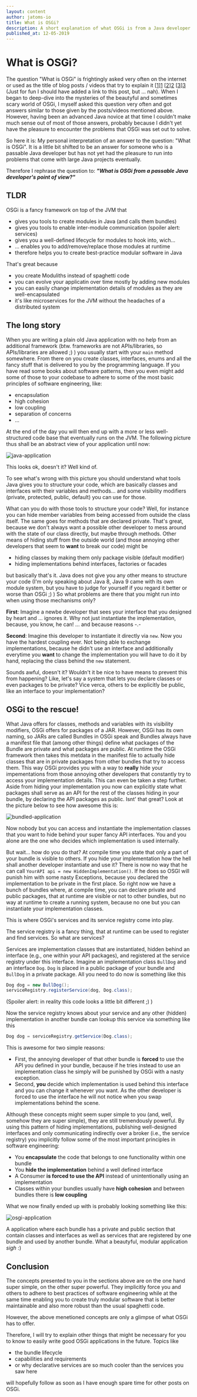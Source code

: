 ```yaml
---
layout: content
author: jatoms-io
title: What is OSGi?
description: A short explanation of what OSGi is from a Java developer's point of view.
published_at: 12-05-2019
---
```


# What is OSGi?

The question "What is OSGi" is frightingly asked very often on the internet or used as the title of blog posts / videos that try to explain it [[1]][1] [[2]][2] [[3]][3] (Just for fun I should have added a link to this post, but ... nah).
When I began to deep-dive into the mysteries of the beautyful and sometimes scary world of OSGi, I myself asked this question very often and got answers similar to those given by the posts/videos mentioned above.
However, having been an advanced Java novice at that time I couldn't make much sense out of most of those answers, probably because I didn't yet have the pleasure to encounter the problems that OSGi was set out to solve.

So here it is: My personal interpretation of an answer to the question: "What is OSGi". It is a little bit shifted to be an answer for someone who is a passable Java developer but has not yet had the pleasure to run into problems that come with large Java projects eventually.

Therefore I rephrase the question to: ***"What is OSGi from a passable Java developer's point of view?"***

## TLDR

OSGi is a fancy framework on top of the JVM that
* gives you tools to create modules in Java (and calls them bundles)
* gives you tools to enable inter-module communication (spoiler alert: services)
* gives you a well-defined lifecycle for modules to hook into, wich...
* ... enables you to add/remove/replace those modules at runtime
* therefore helps you to create best-practice modular software in Java

That's great because
* you create Moduliths instead of spaghetti code
* you can evolve your applicatin over time mostly by adding new modules
* you can easily change implementation details of modules as they are well-encapsulated
* it's like microservices for the JVM without the headaches of a distributed system

## The long story

When you are writing a plain old Java application with no help from an additional framework (btw. frameworks are not APIs/libraries, so APIs/libraries are allowed ;) ) you usually start with your `main` method somewhere.
From there on you create classes, interfaces, enums and all the fancy stuff that is delivered to you by the programming language. 
If you have read some books about software patterns, then you even might add some of those to your codebase to adhere to some of the most basic principles of software engineering, like:
* encapsulation
* high cohesion
* low coupling
* separation of concerns
* ...

At the end of the day you will then end up with a more or less well-structured code base that eventually runs on the JVM. 
The following picture thus shall be an abstract view of your application until now:

![java-application](images/java-application.png)

This looks ok, doesn't it? Well kind of. 

To see what's wrong with this picture you should understand what tools Java gives you to structure your code, which are basically classes and interfaces with their variables and methods... and some visibility modifiers (private, protected, public, default) you can use for those.

What can you do with those tools to structure your code?
Well, for instance you can hide member variables from being accessed from outside the class itself. 
The same goes for methods that are declared private. 
That's great, because we don't always want a possible other developer to mess around with the state of our class directly, but maybe through methods.
Other means of hiding stuff from the outside world (and those annoying other developers that seem to **want** to break our code) might be 
* hiding classes by making them only package visible (default modifier)
* hiding implementations behind interfaces, factories or facades

but basically that's it. 
Java does not give you any other means to structure your code (I'm only speaking about Java 8, Java 9 came with its own module system, but you have to judge for yourself if you regard it better or worse than OSGi ;) )
So what problems are there that you might run into when using those mechanisms only?

**First**: Imagine a newbe developer that sees your interface that you designed by heart and ... ignores it. Why not just instantiate the implementation, because, you know, he can! ... and because reasons -.-

**Second**: Imagine this developer to instantiate it directly via `new`. Now you have the hardest coupling ever.
Not being able to exchange implementations, because he didn't use an interface and additionally everytime you **want** to change the implementation you will have to do it by hand, replacing the class behind the `new` statement.

Sounds awful, doesn't it? Wouldn't it be nice to have means to prevent this from happening? 
Like, let's say a system that lets you declare classes or even packages to be private? 
Vice verca, others to be explicitly be public, like an interface to your implementation?

## OSGi to the rescue!

What Java offers for classes, methods and variables with its visibility modifiers, OSGi offers for packages of a JAR.
However, OSGi has its own naming, so JARs are called Bundles in OSGi speak and Bundles always have a manifest file that (among other things) define what packages of the Bundle are private and what packages are public.
At runtime the OSGi framework then takes this metdata in the manifest file to actually hide classes that are in private packages from other bundles that try to access them. 
This way OSGi provides you with a way to **really** hide your impementations from those annoying other developers that constantly try to access your implementation details. 
This can even be taken a step further. Aside from hiding your implementation you now can explicitly state what packages shall serve as an API for the rest of the classes hiding in your bundle, by declaring the API packages as public. 
Isnt' that great? Look at the picture below to see how awesome this is:

![bundled-application](images/bundled-application.png)

Now nobody but you can access and instantiate the implementation classes that you want to hide behind your super fancy API interfaces. 
You and you alone are the one who decides which implementation is used internally. 

But wait... how do you do that? At compile time you state that only a part of your bundle is visible to others. If you hide your implementation how the hell shall another developer instantiate and use it?
There is now no way that he can call `YourAPI api = new HiddenImplementation()`. If he does so OSGI will punish him with some nasty Exceptions, because you declared the implementation to be private in the first place.
So right now we have a bunch of bundles where, at compile time, you can declare private and public packages, that at runtime are visible or not to other bundles, but no way at runtime to create a running system, because no one but you can instantiate your implementation classes.

This is where OSGi's services and its service registry come into play.

The service registry is a fancy thing, that at runtime can be used to register and find services. 
So what are services?

Services are implementation classes that are instantiated, hidden behind an interface (e.g., one within your API packages), and registered at the service registry under this interface.
Imagine an implementation class `BullDog` and an interface `Dog`. `Dog` is placed in a public package of your bundle and `BullDog` in a private package. All you need to do now is something like this 

```java
Dog dog = new BullDog();
serviceRegistry.registerService(dog, Dog.class);
```

(Spoiler alert: in reality this code looks a little bit different ;) )

Now the service registry knows about your service and any other (hidden) implementation in another bundle can lookup this service via something like this 

```java 
Dog dog = serviceRegistry.getService(Dog.class);
```

This is awesome for two simple reasons: 
* First, the annoying developer of that other bundle is **forced** to use the API you defined in your bundle, because if he tries instead to use an implementation class he simply will be punished by OSGi with a nasty exception.
* Second, **you** decide which implementation is used behind this interface and you can change it whenever you want. As the other developer is forced to use the interface he will not notice when you swap implementations behind the scene.

Although these concepts might seem super simple to you (and, well, somehow they are super simple), they are still tremendously powerful. 
By using this pattern of hiding implementations, publishing well-designed interfaces and only communicating indirectly over a broker (i.e., the service registry) you implicitly follow some of the most important principles in software engineering:
* You **encapsulate** the code that belongs to one functionality within one bundle
* You **hide the implementation** behind a well defined interface
* A Consumer **is forced to use the API** instead of unintentionally using an implementation
* Classes within your bundles usually have **high cohesion** and between bundles there is **low coupling**

What we now finally ended up with is probably looking something like this:

![osgi-application](images/osgi-application.png)

A application where each bundle has a private and public section that contain classes and interfaces as well as services that are registered by one bundle and used by another bundle.
What a beautyful, modular application *sigh* :)


## Conclusion

The concepts presented to you in the sections above are on the one hand super simple, on the other super powerful.
They implicitly force you and others to adhere to best practices of software engineering while at the same time enabling you to create truly modular software that is better maintainable and also more robust than the usual spaghetti code.

However, the above menetioned concepts are only a glimpse of what OSGi has to offer.

Therefore, I will try to explain other things that might be necessary for you to know to easily write good OSGi applications in the future. Topics like

* the bundle lifecycle
* capabilities and requirements
* or why declarative services are so much cooler than the services you saw here

will hopefully follow as soon as I have enough spare time for other posts on OSGi.




[1]: https://www.quora.com/What-is-OSGi-and-its-purpose-in-simple-words
[2]: https://stackoverflow.com/questions/4578850/what-is-osgi-and-what-are-some-examples-of-its-use
[3]: https://vimeo.com/201054944